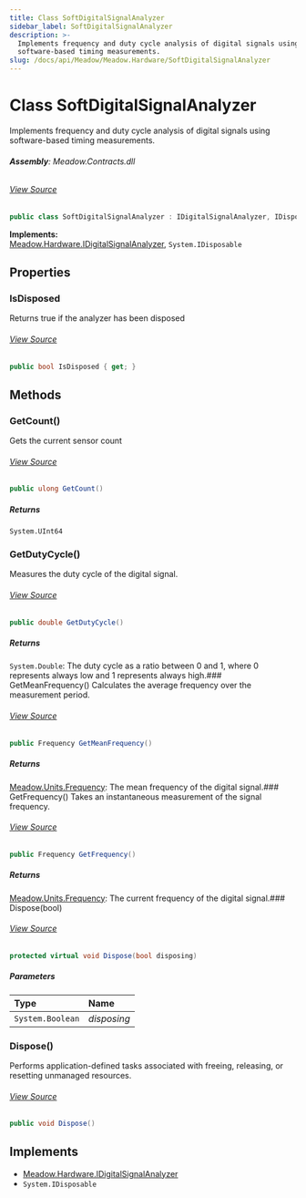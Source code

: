 ```yaml
---
title: Class SoftDigitalSignalAnalyzer
sidebar_label: SoftDigitalSignalAnalyzer
description: >-
  Implements frequency and duty cycle analysis of digital signals using
  software-based timing measurements.
slug: /docs/api/Meadow/Meadow.Hardware/SoftDigitalSignalAnalyzer
---
```

# Class SoftDigitalSignalAnalyzer
Implements frequency and duty cycle analysis of digital signals using software-based timing measurements.

###### **Assembly**: Meadow.Contracts.dll
###### [View Source](https://github.com/WildernessLabs/Meadow.Contracts.git/blob/develop/Source/Meadow.Contracts/Hardware/SoftDigitalSignalAnalyzer.cs#L10)
```csharp title="Declaration"
public class SoftDigitalSignalAnalyzer : IDigitalSignalAnalyzer, IDisposable
```
**Implements:**  
[Meadow.Hardware.IDigitalSignalAnalyzer](../Meadow.Hardware/IDigitalSignalAnalyzer), `System.IDisposable`

## Properties
### IsDisposed
Returns true if the analyzer has been disposed
###### [View Source](https://github.com/WildernessLabs/Meadow.Contracts.git/blob/develop/Source/Meadow.Contracts/Hardware/SoftDigitalSignalAnalyzer.cs#L25)
```csharp title="Declaration"
public bool IsDisposed { get; }
```
## Methods
### GetCount()
Gets the current sensor count
###### [View Source](https://github.com/WildernessLabs/Meadow.Contracts.git/blob/develop/Source/Meadow.Contracts/Hardware/SoftDigitalSignalAnalyzer.cs#L87)
```csharp title="Declaration"
public ulong GetCount()
```

##### Returns

`System.UInt64`
### GetDutyCycle()
Measures the duty cycle of the digital signal.
###### [View Source](https://github.com/WildernessLabs/Meadow.Contracts.git/blob/develop/Source/Meadow.Contracts/Hardware/SoftDigitalSignalAnalyzer.cs#L93)
```csharp title="Declaration"
public double GetDutyCycle()
```

##### Returns

`System.Double`: The duty cycle as a ratio between 0 and 1, where 0 represents always low 
and 1 represents always high.### GetMeanFrequency()
Calculates the average frequency over the measurement period.
###### [View Source](https://github.com/WildernessLabs/Meadow.Contracts.git/blob/develop/Source/Meadow.Contracts/Hardware/SoftDigitalSignalAnalyzer.cs#L99)
```csharp title="Declaration"
public Frequency GetMeanFrequency()
```

##### Returns

[Meadow.Units.Frequency](../Meadow.Units/Frequency): The mean frequency of the digital signal.### GetFrequency()
Takes an instantaneous measurement of the signal frequency.
###### [View Source](https://github.com/WildernessLabs/Meadow.Contracts.git/blob/develop/Source/Meadow.Contracts/Hardware/SoftDigitalSignalAnalyzer.cs#L107)
```csharp title="Declaration"
public Frequency GetFrequency()
```

##### Returns

[Meadow.Units.Frequency](../Meadow.Units/Frequency): The current frequency of the digital signal.### Dispose(bool)

###### [View Source](https://github.com/WildernessLabs/Meadow.Contracts.git/blob/develop/Source/Meadow.Contracts/Hardware/SoftDigitalSignalAnalyzer.cs#L115)
```csharp title="Declaration"
protected virtual void Dispose(bool disposing)
```

##### Parameters

| Type | Name |
|:--- |:--- |
| `System.Boolean` | *disposing* |

### Dispose()
Performs application-defined tasks associated with freeing, releasing, or resetting unmanaged resources.
###### [View Source](https://github.com/WildernessLabs/Meadow.Contracts.git/blob/develop/Source/Meadow.Contracts/Hardware/SoftDigitalSignalAnalyzer.cs#L134)
```csharp title="Declaration"
public void Dispose()
```

## Implements

* [Meadow.Hardware.IDigitalSignalAnalyzer](../Meadow.Hardware/IDigitalSignalAnalyzer)
* `System.IDisposable`
